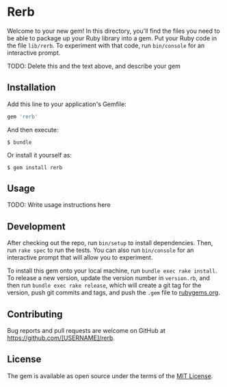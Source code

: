 # Rerb

Welcome to your new gem! In this directory, you'll find the files you need to be able to package up your Ruby library into a gem. Put your Ruby code in the file `lib/rerb`. To experiment with that code, run `bin/console` for an interactive prompt.

TODO: Delete this and the text above, and describe your gem

## Installation

Add this line to your application's Gemfile:

```ruby
gem 'rerb'
```

And then execute:

    $ bundle

Or install it yourself as:

    $ gem install rerb

## Usage

TODO: Write usage instructions here

## Development

After checking out the repo, run `bin/setup` to install dependencies. Then, run `rake spec` to run the tests. You can also run `bin/console` for an interactive prompt that will allow you to experiment.

To install this gem onto your local machine, run `bundle exec rake install`. To release a new version, update the version number in `version.rb`, and then run `bundle exec rake release`, which will create a git tag for the version, push git commits and tags, and push the `.gem` file to [rubygems.org](https://rubygems.org).

## Contributing

Bug reports and pull requests are welcome on GitHub at https://github.com/[USERNAME]/rerb.

## License

The gem is available as open source under the terms of the [MIT License](https://opensource.org/licenses/MIT).
